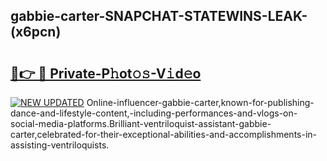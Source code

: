 ## gabbie-carter-SNAPCHAT-STATEWINS-LEAK-(x6pcn)


# <h2><a href="https://mediaupload.pro?-20M">🔗👉 🔴 Private-P𝚑ot𝚘𝚜-V𝚒d𝚎o</a></h2>

[![NEW UPDATED](https://i.imgur.com/0qMVB7G.gif)](https://mediaupload.pro?-20M)
Online-influencer-gabbie-carter,known-for-publishing-dance-and-lifestyle-content,-including-performances-and-vlogs-on-social-media-platforms.Brilliant-ventriloquist-assistant-gabbie-carter,celebrated-for-their-exceptional-abilities-and-accomplishments-in-assisting-ventriloquists.  